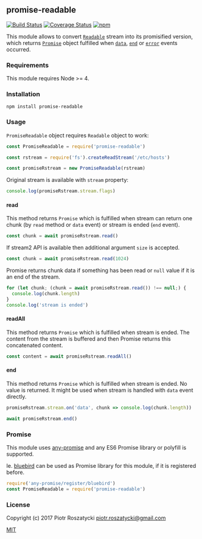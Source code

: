 ## promise-readable

[![Build Status](https://secure.travis-ci.org/dex4er/js-promise-readable.svg)](http://travis-ci.org/dex4er/js-promise-readable) [![Coverage Status](https://coveralls.io/repos/github/dex4er/js-promise-readable/badge.svg)](https://coveralls.io/github/dex4er/js-promise-readable) [![npm](https://img.shields.io/npm/v/promise-readable.svg)](https://www.npmjs.com/package/promise-readable)

This module allows to convert
[`Readable`](https://nodejs.org/api/stream.html#stream_class_stream_readable)
stream into its promisified version, which returns [`Promise`](https://developer.mozilla.org/en-US/docs/Web/JavaScript/Reference/Global_Objects/Promise)
object fulfilled when
[`data`](https://nodejs.org/api/stream.html#stream_event_data),
[`end`](https://nodejs.org/api/stream.html#stream_event_end) or
[`error`](https://nodejs.org/api/stream.html#stream_event_error_1) events
occurred.

### Requirements

This module requires Node >= 4.

### Installation

```shell
npm install promise-readable
```

### Usage

`PromiseReadable` object requires `Readable` object to work:

```js
const PromiseReadable = require('promise-readable')

const rstream = require('fs').createReadStream('/etc/hosts')

const promiseRstream = new PromiseReadable(rstream)
```

Original stream is available with `stream` property:

```js
console.log(promiseRstream.stream.flags)
```

#### read

This method returns `Promise` which is fulfilled when stream can return one
chunk (by `read` method or `data` event) or stream is ended (`end` event).

```js
const chunk = await promiseRstream.read()
```

If stream2 API is available then additional argument `size` is accepted.

```js
const chunk = await promiseRstream.read(1024)
```

Promise returns chunk data if something has been read or `null` value if it is
an end of the stream.

```js
for (let chunk; (chunk = await promiseRstream.read()) !== null;) {
  console.log(chunk.length)
}
console.log('stream is ended')
```

#### readAll

This method returns `Promise` which is fulfilled when stream is ended. The
content from the stream is buffered and then Promise returns this concatenated
content.

```js
const content = await promiseRstream.readAll()
```

#### end

This method returns `Promise` which is fulfilled when stream is ended. No value
is returned. It might be used when stream is handled with `data` event directly.

```js
promiseRstream.stream.on('data', chunk => console.log(chunk.length))

await promiseRstream.end()
```

### Promise

This module uses [any-promise](https://www.npmjs.com/package/any-promise) and
any ES6 Promise library or polyfill is supported.

Ie. [bluebird](https://www.npmjs.com/package/bluebird) can be used as Promise
library for this module, if it is registered before.

```js
require('any-promise/register/bluebird')
const PromiseReadable = require('promise-readable')
```

### License

Copyright (c) 2017 Piotr Roszatycki <piotr.roszatycki@gmail.com>

[MIT](https://opensource.org/licenses/MIT)
